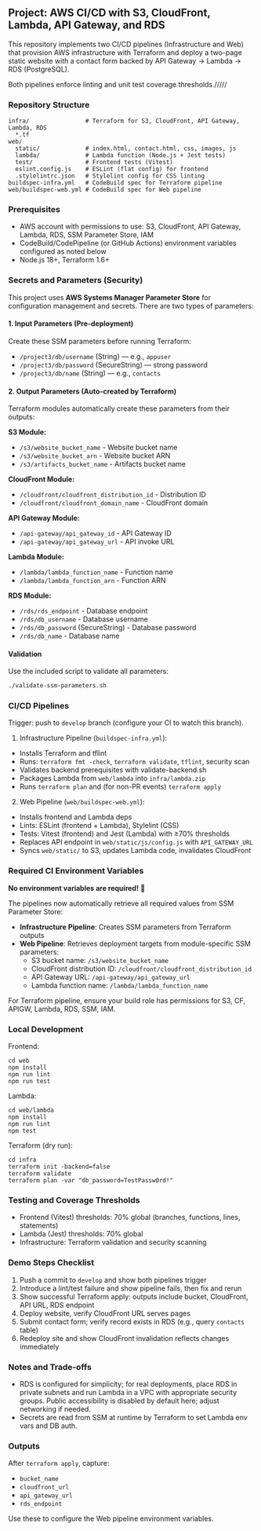 ## Project: AWS CI/CD with S3, CloudFront, Lambda, API Gateway, and RDS

This repository implements two CI/CD pipelines (Infrastructure and Web) that provision AWS infrastructure with Terraform and deploy a two-page static website with a contact form backed by API Gateway → Lambda → RDS (PostgreSQL).

Both pipelines enforce linting and unit test coverage thresholds./////

### Repository Structure

```
infra/                # Terraform for S3, CloudFront, API Gateway, Lambda, RDS
  *.tf
web/
  static/             # index.html, contact.html, css, images, js
  lambda/             # Lambda function (Node.js + Jest tests)
  test/               # Frontend tests (Vitest)
  eslint.config.js    # ESLint (flat config) for frontend
  .stylelintrc.json   # Stylelint config for CSS linting
buildspec-infra.yml   # CodeBuild spec for Terraform pipeline
web/buildspec-web.yml # CodeBuild spec for Web pipeline
```

### Prerequisites

- AWS account with permissions to use: S3, CloudFront, API Gateway, Lambda, RDS, SSM Parameter Store, IAM
- CodeBuild/CodePipeline (or GitHub Actions) environment variables configured as noted below
- Node.js 18+, Terraform 1.6+

### Secrets and Parameters (Security)

This project uses **AWS Systems Manager Parameter Store** for configuration management and secrets. There are two types of parameters:

#### **1. Input Parameters (Pre-deployment)**
Create these SSM parameters before running Terraform:

- `/project3/db/username` (String) — e.g., `appuser`
- `/project3/db/password` (SecureString) — strong password
- `/project3/db/name` (String) — e.g., `contacts`

#### **2. Output Parameters (Auto-created by Terraform)**
Terraform modules automatically create these parameters from their outputs:

**S3 Module:**
- `/s3/website_bucket_name` - Website bucket name
- `/s3/website_bucket_arn` - Website bucket ARN
- `/s3/artifacts_bucket_name` - Artifacts bucket name

**CloudFront Module:**
- `/cloudfront/cloudfront_distribution_id` - Distribution ID
- `/cloudfront/cloudfront_domain_name` - CloudFront domain

**API Gateway Module:**
- `/api-gateway/api_gateway_id` - API Gateway ID
- `/api-gateway/api_gateway_url` - API invoke URL

**Lambda Module:**
- `/lambda/lambda_function_name` - Function name
- `/lambda/lambda_function_arn` - Function ARN

**RDS Module:**
- `/rds/rds_endpoint` - Database endpoint
- `/rds/db_username` - Database username
- `/rds/db_password` (SecureString) - Database password
- `/rds/db_name` - Database name

#### **Validation**
Use the included script to validate all parameters:
```bash
./validate-ssm-parameters.sh
```

### CI/CD Pipelines

Trigger: push to `develop` branch (configure your CI to watch this branch).

1) Infrastructure Pipeline (`buildspec-infra.yml`):
- Installs Terraform and tflint
- Runs: `terraform fmt -check`, `terraform validate`, `tflint`, security scan
- Validates backend prerequisites with validate-backend.sh
- Packages Lambda from `web/lambda` into `infra/lambda.zip`
- Runs `terraform plan` and (for non-PR events) `terraform apply`

2) Web Pipeline (`web/buildspec-web.yml`):
- Installs frontend and Lambda deps
- Lints: ESLint (frontend + Lambda), Stylelint (CSS)
- Tests: Vitest (frontend) and Jest (Lambda) with ≥70% thresholds
- Replaces API endpoint in `web/static/js/config.js` with `API_GATEWAY_URL`
- Syncs `web/static/` to S3, updates Lambda code, invalidates CloudFront

### Required CI Environment Variables

**No environment variables are required!** 🎉

The pipelines now automatically retrieve all required values from SSM Parameter Store:

- **Infrastructure Pipeline**: Creates SSM parameters from Terraform outputs
- **Web Pipeline**: Retrieves deployment targets from module-specific SSM parameters:
  - S3 bucket name: `/s3/website_bucket_name`
  - CloudFront distribution ID: `/cloudfront/cloudfront_distribution_id`
  - API Gateway URL: `/api-gateway/api_gateway_url`
  - Lambda function name: `/lambda/lambda_function_name`

For Terraform pipeline, ensure your build role has permissions for S3, CF, APIGW, Lambda, RDS, SSM, IAM.

### Local Development

Frontend:

```
cd web
npm install
npm run lint
npm run test
```

Lambda:

```
cd web/lambda
npm install
npm run lint
npm test
```

Terraform (dry run):

```
cd infra
terraform init -backend=false
terraform validate
terraform plan -var "db_password=TestPassw0rd!"
```

### Testing and Coverage Thresholds

- Frontend (Vitest) thresholds: 70% global (branches, functions, lines, statements)
- Lambda (Jest) thresholds: 70% global
- Infrastructure: Terraform validation and security scanning

### Demo Steps Checklist

1. Push a commit to `develop` and show both pipelines trigger
2. Introduce a lint/test failure and show pipeline fails, then fix and rerun
3. Show successful Terraform apply: outputs include bucket, CloudFront, API URL, RDS endpoint
4. Deploy website, verify CloudFront URL serves pages
5. Submit contact form; verify record exists in RDS (e.g., query `contacts` table)
6. Redeploy site and show CloudFront invalidation reflects changes immediately

### Notes and Trade-offs

- RDS is configured for simplicity; for real deployments, place RDS in private subnets and run Lambda in a VPC with appropriate security groups. Public accessibility is disabled by default here; adjust networking if needed.
- Secrets are read from SSM at runtime by Terraform to set Lambda env vars and DB auth.

### Outputs

After `terraform apply`, capture:

- `bucket_name`
- `cloudfront_url`
- `api_gateway_url`
- `rds_endpoint`

Use these to configure the Web pipeline environment variables.
